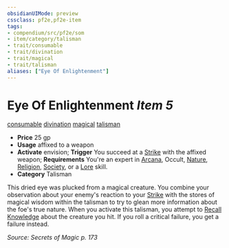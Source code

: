 ```yaml
---
obsidianUIMode: preview
cssclass: pf2e,pf2e-item
tags:
- compendium/src/pf2e/som
- item/category/talisman
- trait/consumable
- trait/divination
- trait/magical
- trait/talisman
aliases: ["Eye Of Enlightenment"]
---
```

# Eye Of Enlightenment *Item 5*  
[consumable](../../../Rules/traits/consumable.md)  [divination](../../../Rules/traits/divination.md)  [magical](../../../Rules/traits/magical.md)  [talisman](../../../Rules/traits/talisman.md)  

- **Price** 25 gp
- **Usage** affixed to a weapon
- **Activate** envision; **Trigger** You succeed at a [Strike](../../../Rules/actions/strike.md) with the affixed weapon; **Requirements** You're an expert in [Arcana](../../skills.md#Arcana), Occult, [Nature](../../skills.md#Nature), [Religion](../../skills.md#Religion), [Society](../../skills.md#Society), or a [Lore](../../skills.md#Lore) skill.
- **Category** Talisman

This dried eye was plucked from a magical creature. You combine your observation about your enemy's reaction to your [Strike](../../../Rules/actions/strike.md) with the stores of magical wisdom within the talisman to try to glean more information about the foe's true nature. When you activate this talisman, you attempt to [Recall Knowledge](../../../Rules/actions/recall-knowledge.md) about the creature you hit. If you roll a critical failure, you get a failure instead.

*Source: Secrets of Magic p. 173*